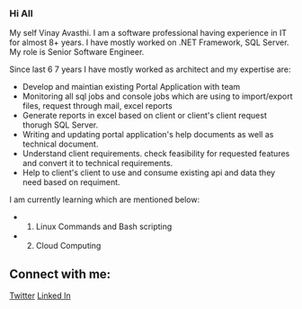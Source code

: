 ### Hi All 

My self Vinay Avasthi. I am a software professional having experience in IT for almost 8+ years. I have mostly worked on .NET Framework, SQL Server. My role is Senior Software Engineer. 

Since last 6 7 years I have mostly worked as architect and my expertise are:

- Develop and maintian existing Portal Application with team
- Monitoring all sql jobs and console jobs which are using to import/export files, request through mail, excel reports
- Generate reports in excel based on client or client's client request thorugh SQL Server.
- Writing and updating portal application's help documents as well as technical document.
- Understand client requirements. check feasibility for requested features and convert it to technical requirements.
- Help to client's client to use and consume existing api and data they need based on requiment.

I am currently learning which are mentioned below:

- 1. Linux Commands and Bash scripting 
- 2. Cloud Computing

## Connect with me:
[Twitter](https://twitter.com/vinayavasthi/)
[Linked In](https://www.linkedin.com/in/vinayawasthi/)
